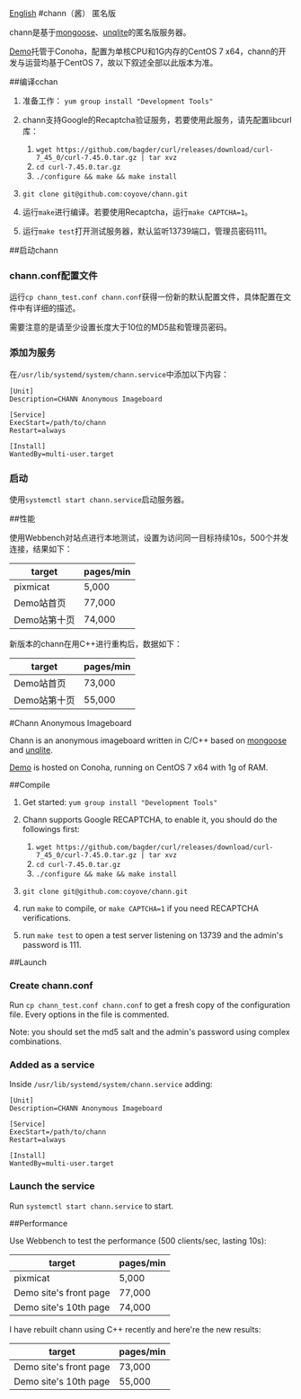 [English](#chann-anonymous-imageboard)
#chann（酱） 匿名版

chann是基于[mongoose](https://github.com/cesanta/mongoose)、[unqlite](http://unqlite.org)的匿名版服务器。

[Demo](http://chann.org/)托管于Conoha，配置为单核CPU和1G内存的CentOS 7 x64，chann的开发与运营均基于CentOS 7，故以下叙述全部以此版本为准。

##编译cchan

1. 准备工作：
`yum group install "Development Tools"`

2. chann支持Google的Recaptcha验证服务，若要使用此服务，请先配置libcurl库：
	1. `wget https://github.com/bagder/curl/releases/download/curl-7_45_0/curl-7.45.0.tar.gz | tar xvz`
	2. `cd curl-7.45.0.tar.gz`
	3. `./configure && make && make install`

3. `git clone git@github.com:coyove/chann.git`

4. 运行`make`进行编译。若要使用Recaptcha，运行`make CAPTCHA=1`。

5. 运行`make test`打开测试服务器，默认监听13739端口，管理员密码111。

##启动chann

### chann.conf配置文件
运行`cp chann_test.conf chann.conf`获得一份新的默认配置文件，具体配置在文件中有详细的描述。

需要注意的是请至少设置长度大于10位的MD5盐和管理员密码。

### 添加为服务
在`/usr/lib/systemd/system/chann.service`中添加以下内容：

```
[Unit]
Description=CHANN Anonymous Imageboard

[Service]
ExecStart=/path/to/chann
Restart=always

[Install]
WantedBy=multi-user.target
```

### 启动
使用`systemctl start chann.service`启动服务器。


##性能

使用Webbench对站点进行本地测试，设置为访问同一目标持续10s，500个并发连接，结果如下：

target 		 			|pages/min
------------------------|---------
pixmicat|5,000
Demo站首页|77,000
Demo站第十页|74,000

新版本的chann在用C++进行重构后，数据如下：

target 		 			|pages/min
------------------------|---------
Demo站首页|73,000
Demo站第十页|55,000


#Chann Anonymous Imageboard

Chann is an anonymous imageboard written in C/C++ based on [mongoose](https://github.com/cesanta/mongoose) and [unqlite](http://unqlite.org).

[Demo](http://chann.org/) is hosted on Conoha, running on CentOS 7 x64 with 1g of RAM.

##Compile

1. Get started:
`yum group install "Development Tools"`

2. Chann supports Google RECAPTCHA, to enable it, you should do the followings first:
	1. `wget https://github.com/bagder/curl/releases/download/curl-7_45_0/curl-7.45.0.tar.gz | tar xvz`
	2. `cd curl-7.45.0.tar.gz`
	3. `./configure && make && make install`

3. `git clone git@github.com:coyove/chann.git`

4. run `make` to compile, or `make CAPTCHA=1` if you need RECAPTCHA verifications.

5. run `make test` to open a test server listening on 13739 and the admin's password is 111.

##Launch

### Create chann.conf
Run `cp chann_test.conf chann.conf` to get a fresh copy of the configuration file. Every options in the file is commented.

Note: you should set the md5 salt and the admin's password using complex combinations.

### Added as a service
Inside `/usr/lib/systemd/system/chann.service` adding:

```
[Unit]
Description=CHANN Anonymous Imageboard

[Service]
ExecStart=/path/to/chann
Restart=always

[Install]
WantedBy=multi-user.target
```

### Launch the service
Run `systemctl start chann.service` to start.


##Performance

Use Webbench to test the performance (500 clients/sec, lasting 10s):

target 		 			|pages/min
------------------------|---------
pixmicat|5,000
Demo site's front page|77,000
Demo site's 10th page|74,000

I have rebuilt chann using C++ recently and here're the new results:

target 		 			|pages/min
------------------------|---------
Demo site's front page|73,000
Demo site's 10th page|55,000